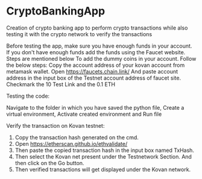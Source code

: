 # CryptoBankingApp
Creation of crypto banking app to perform crypto
transactions while also testing it with the crypto network to verify the
transactions



Before testing the app, make sure you have enough funds in your account. If
you don't have enough funds add the funds using the Faucet website. Steps are
mentioned below
To add the dummy coins in your account. Follow the below steps:
Copy the account address of your kovan account from metamask wallet.
Open https://faucets.chain.link/
And paste account address in the input box of the Testnet account address of faucet
site.
Checkmark the 10 Test Link and the 0.1 ETH



Testing the code:

 Navigate to the folder in which you have saved the python file,
 Create a virtual environment,
 Activate created environment and
 Run file
 
 
 Verify the transaction on Kovan testnet:
 
1) Copy the transaction hash generated on the cmd.
2) Open https://etherscan.github.io/ethvalidate/
3) Then paste the copied transaction hash in the input box named TxHash.
4) Then select the Kovan net present under the Testnetwork Section. And then click on
the Go button.
5) Then verified transactions will get displayed under the Kovan network.
